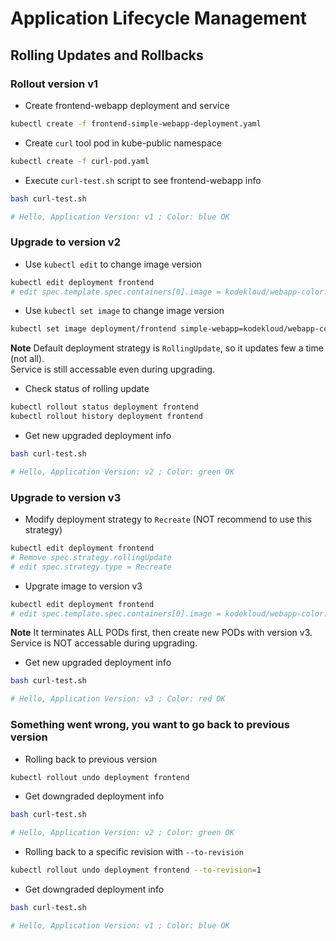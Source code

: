 # Application Lifecycle Management

## Rolling Updates and Rollbacks
### Rollout version v1
- Create frontend-webapp deployment and service
```bash
kubectl create -f frontend-simple-webapp-deployment.yaml
```

- Create `curl` tool pod in kube-public namespace
```bash
kubectl create -f curl-pod.yaml
```

- Execute `curl-test.sh` script to see frontend-webapp info
```bash
bash curl-test.sh

# Hello, Application Version: v1 ; Color: blue OK
```

### Upgrade to version v2
- Use `kubectl edit` to change image version
```bash
kubectl edit deployment frontend
# edit spec.template.spec.containers[0].image = kodekloud/webapp-color:v2
```
- Use `kubectl set image` to change image version
```bash
kubectl set image deployment/frontend simple-webapp=kodekloud/webapp-color:v2
```
**Note** Default deployment strategy is `RollingUpdate`, so it updates few a time (not all).  
Service is still accessable even during upgrading.

- Check status of rolling update
```bash
kubectl rollout status deployment frontend
kubectl rollout history deployment frontend
```

- Get new upgraded deployment info
```bash
bash curl-test.sh

# Hello, Application Version: v2 ; Color: green OK
```

### Upgrade to version v3
- Modify deployment strategy to `Recreate` (NOT recommend to use this strategy)
```bash
kubectl edit deployment frontend
# Remove spec.strategy.rollingUpdate
# edit spec.strategy.type = Recreate
```

- Upgrate image to version v3
```bash
kubectl edit deployment frontend
# edit spec.template.spec.containers[0].image = kodekloud/webapp-color:v3
```
**Note** It terminates ALL PODs first, then create new PODs with version v3.  
Service is NOT accessable during upgrading.

- Get new upgraded deployment info
```bash
bash curl-test.sh

# Hello, Application Version: v3 ; Color: red OK
```

### Something went wrong, you want to go back to previous version
- Rolling back to previous version
```bash
kubectl rollout undo deployment frontend
```

- Get downgraded deployment info
```bash
bash curl-test.sh

# Hello, Application Version: v2 ; Color: green OK
```

- Rolling back to a specific revision with `--to-revision`
```bash
kubectl rollout undo deployment frontend --to-revision=1
```

- Get downgraded deployment info
```bash
bash curl-test.sh

# Hello, Application Version: v1 ; Color: blue OK
```
